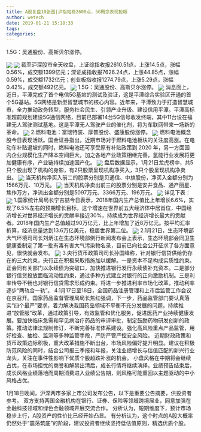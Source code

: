 ```yaml
---
title: A股复盘10张图|沪指站稳2600点，5G概念表现抢眼
author: wetech
date: 2019-01-21 15:18:33
tags: 
categories: 
---
```

1.5G：吴通股份、高斯贝尔涨停。
<!-- more -->
<img align="center" border="0" src="https://imgcdn.yicai.com/uppics/images/2019/01/5150c1abb59730bb97c07abc9a0b52f3.jpg" />
<img align="center" border="0" src="https://imgcdn.yicai.com/uppics/images/2019/01/7aa16576f235b40f2d9b97bfacab0008.jpg" />
截至沪深股市全天收盘，上证综指收报2610.51点，上涨14.5点，涨幅0.56%，成交额1399亿元；深证成指收报7626.24点，上涨44.85点，涨幅0.59%，成交额1732亿元；创业板指收报1274.79点，上涨5.29点，涨幅0.42%，成交额492亿元。
<img align="center" border="0" src="https://imgcdn.yicai.com/uppics/images/2019/01/e0db35c64226bc2163b8e4dd7a62b82d.jpg" />
1.5G：吴通股份、高斯贝尔涨停。
<img align="center" border="0" src="https://imgcdn.yicai.com/uppics/images/2019/01/8212098bd62edf049d74331f7d0d2d9d.jpg" />
消息面上，近日，平潭完成了首个电信5G基站的测试及验证，这是平潭综合实验区开通的首个5G基站。5G网络是新型智慧城市的核心内容。近年来，平潭致力于打造智慧城市，全力推动政务转型，服务社会民生、引领产业升级、建设信用平潭。平潭高标准超前规划建设5G通信网络，目前已部署14台5G信号收发终端，其中11台设在福建无人驾驶测试基地。这是平潭无人驾驶产业的催化剂，将为车联网带来一场新的革命。
<img align="center" border="0" src="https://imgcdn.yicai.com/uppics/images/2019/01/7fe3a9aa7c404c9bec15da42f07d3454.jpg" />
2.燃料电池：富瑞特装、厚普股份、盛康股份涨停。
<img align="center" border="0" src="https://imgcdn.yicai.com/uppics/images/2019/01/a02c326be02b9dc5c9008d466956fb66.jpg" />
燃料电池概念股今日表现活跃。国金证券指出，近期市场对于燃料电池板块的关注度高涨。在电动车补贴退坡的同时，燃料电池还可享受原有补贴政策到 2020 年，另一方面国内企业规模化生产降本空间巨大，加之各地产业政策相继完善，氢能行业发展将更加健康有序，产业链持续加速国产化。
<img align="center" border="0" src="https://imgcdn.yicai.com/uppics/images/2019/01/c75c40e6dcb3a29a74772c5b41183b79.jpg" />
盘后数据显示，1月21日龙虎榜中，共5只个股出现了机构的身影，有2只股票呈现机构净买入，3只个股呈现机构净卖出。
<img align="center" border="0" src="https://imgcdn.yicai.com/uppics/images/2019/01/86281e33239f5f61a9e968256461dd16.jpg" />
当天机构净买入前二的股票分别是贝通信、中旗股份，净买入金额分别为1566万元、10万元。
<img align="center" border="0" src="https://imgcdn.yicai.com/uppics/images/2019/01/2b77be85241acd092d7d5983cb816e04.jpg" />
当天机构净卖出前三的股票分别是安井食品、通产丽星、焦作万方，净流出金额分别是5097万元、3366万元、196万元。
<img align="center" border="0" src="https://imgcdn.yicai.com/uppics/images/2019/01/8d193fd56f502ad88afd744df032d804.jpg" />
详见下表：
<img align="center" border="0" src="https://imgcdn.yicai.com/uppics/images/2019/01/d1784674d77e633190184284a4da6f7a.jpg" />
1.国家统计局局长宁吉喆今日表示，2018年国内生产总值比上年增长6.6%，实现了6.5%左右的预期增长目标，这个增速在世界前五大经济体中居首位，中国经济增长对世界经济增长的贡献率接近30%，持续成为世界经济增长最大的贡献者。2018年国内生产总值超过90万亿元，比上年增加了近8万亿元。按平均汇率折算，经济总量达到13.6万亿美元，稳居世界第二位。
<img align="center" border="0" src="https://imgcdn.yicai.com/uppics/images/2019/01/3f18890a5b11f64b323bbef4edbf1909.jpg" />
2.1月21日，生态环境部大气环境司司长刘炳江在生态环境部例行新闻发布会上表示，生态环境部会同卫生健康委制定了第一批有毒有害大气污染物名录，目前已向社会公开征求了各方面意见，很快就会发布。
<img align="center" border="0" src="https://imgcdn.yicai.com/uppics/images/2019/01/82031ee5df65f291381cc8d8e7462539.jpg" />
3.央行货币政策司司长孙国峰称，针对银行信贷供给仍存在的三大约束，央行正在积极采取措施加以缓解。一是资本不足构成实质性约束。正会同有关部门以永续债为突破口，加快推进银行发行永续债补充资本。二是部分银行信贷投放面临流动性约束，通过多种方式建立对银行的正向激励机制。三是利率传导不畅也对银行信贷需求形成约束。将进一步推进利率市场化改革，推动利率逐步“两轨合一轨”。
4.1月17日至18日，全国药品注册管理和上市后监管工作会议在京召开。国家药品监督管理局局长焦红强调，下一步，药品监管部门要认真落实“四个最严”要求，着力解决我国药品领域不平衡不充分发展的问题。持续推进“放管服”改革，通过政策引导，有效监管和优化服务，促进医药产业持续健康发展。要加快临床急需和罕见病治疗药品的审评审批，制定鼓励药物研发创新的政策。推动法律法规制修订，不断完善标准体系建设。强化高风险重点产品监管，用好检查、抽检、监测等多种监管手段，严防严管严控安全风险。
近期财政政策和货币政策边际积极，重大改革措施不断出台，市场风险偏好提升明显。建议在积极防范风险的同时，结合公司报三季报和年报，关注业绩增长与估值匹配的新兴行业龙头，关注在事件性影响下优质个股超跌补涨的机会。
小盘风格在中期将会继续占优，在市场担忧的商誉和解禁出清后，成长行情将继续演绎。业绩预告结束后，成长风格业绩落地而周期消费进入业绩公告期，则风格可能重回以主题驱动的中小风格占优。
 
 
1月18日晚间，沪深两市多家上市公司发布公告，以下是重要公告摘要，供投资者参考。
双方支持两国金融机构在银行、证券、保险等领域跨境展业，同意加强在金融科技领域和绿色金融领域开展交流合作。
分析认为，短期维度下，预计市场稳步上行，A股资产的性价比已经开始凸显。
有分析认为，这个时点的A股大概率仍然处于“震荡筑底”的阶段，建议投资者继续坚持低估值原则，精选优质个股。 
